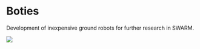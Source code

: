 # Boties

Development of inexpensive ground robots for further research in SWARM.

![]("./doc/img/r.gif")
